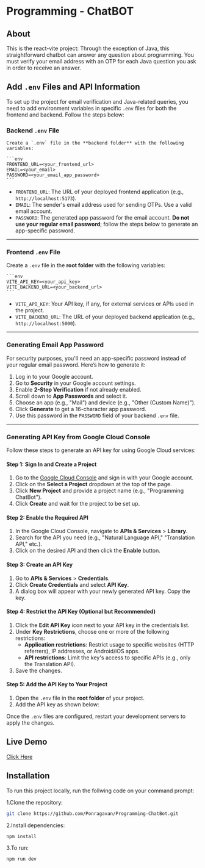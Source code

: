 # Programming - ChatBOT

## About

This is the react-vite project: Through the exception of Java, this straightforward chatbot can answer any question about programming. You must verify your email address with an OTP for each Java question you ask in order to receive an answer.

## Add `.env` Files and API Information

To set up the project for email verification and Java-related queries, you need to add environment variables in specific `.env` files for both the frontend and backend. Follow the steps below:

### Backend `.env` File

    Create a `.env` file in the **backend folder** with the following variables:

    ```env
    FRONTEND_URL=<your_frontend_url>
    EMAIL=<your_email>
    PASSWORD=<your_email_app_password>
    ```

- `FRONTEND_URL`: The URL of your deployed frontend application (e.g., `http://localhost:5173`).
- `EMAIL`: The sender's email address used for sending OTPs. Use a valid email account.
- `PASSWORD`: The generated app password for the email account. **Do not use your regular email password**; follow the steps below to generate an app-specific password.

---

### Frontend `.env` File

Create a `.env` file in the **root folder** with the following variables:

    ```env
    VITE_API_KEY=<your_api_key>
    VITE_BACKEND_URL=<your_backend_url>
    ```

- `VITE_API_KEY`: Your API key, if any, for external services or APIs used in the project.
- `VITE_BACKEND_URL`: The URL of your deployed backend application (e.g., `http://localhost:5000`).

---

### Generating Email App Password

For security purposes, you'll need an app-specific password instead of your regular email password. Here’s how to generate it:

1. Log in to your Google account.
2. Go to **Security** in your Google account settings.
3. Enable **2-Step Verification** if not already enabled.
4. Scroll down to **App Passwords** and select it.
5. Choose an app (e.g., "Mail") and device (e.g., "Other (Custom Name)").
6. Click **Generate** to get a 16-character app password.
7. Use this password in the `PASSWORD` field of your backend `.env` file.

---

### Generating API Key from Google Cloud Console

Follow these steps to generate an API key for using Google Cloud services:

#### Step 1: Sign In and Create a Project

1. Go to the [Google Cloud Console](https://console.cloud.google.com/) and sign in with your Google account.
2. Click on the **Select a Project** dropdown at the top of the page.
3. Click **New Project** and provide a project name (e.g., "Programming ChatBot").
4. Click **Create** and wait for the project to be set up.

#### Step 2: Enable the Required API

1. In the Google Cloud Console, navigate to **APIs & Services** > **Library**.
2. Search for the API you need (e.g., "Natural Language API," "Translation API," etc.).
3. Click on the desired API and then click the **Enable** button.

#### Step 3: Create an API Key

1. Go to **APIs & Services** > **Credentials**.
2. Click **Create Credentials** and select **API Key**.
3. A dialog box will appear with your newly generated API key. Copy the key.

#### Step 4: Restrict the API Key (Optional but Recommended)

1. Click the **Edit API Key** icon next to your API key in the credentials list.
2. Under **Key Restrictions**, choose one or more of the following restrictions:
   - **Application restrictions**: Restrict usage to specific websites (HTTP referrers), IP addresses, or Android/iOS apps.
   - **API restrictions**: Limit the key's access to specific APIs (e.g., only the Translation API).
3. Save the changes.

#### Step 5: Add the API Key to Your Project

1. Open the `.env` file in the **root folder** of your project.
2. Add the API key as shown below:

Once the `.env` files are configured, restart your development servers to apply the changes.

## Live Demo

[Click Here](https://programming-chatbot.netlify.app/)

## Installation

To run this project locally, run the follwing code on your command prompt:

1.Clone the repository:

```bash
git clone https://github.com/Ponragavan/Programming-ChatBot.git
```

2.Install dependencies:

```bash
npm install
```

3.To run:

```bash
npm run dev
```
